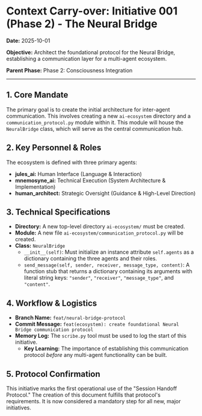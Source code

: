 # Context Carry-over: Initiative 001 (Phase 2) - The Neural Bridge

**Date:** 2025-10-01

**Objective:** Architect the foundational protocol for the Neural Bridge, establishing a communication layer for a multi-agent ecosystem.

**Parent Phase:** Phase 2: Consciousness Integration

---

## 1. Core Mandate

The primary goal is to create the initial architecture for inter-agent communication. This involves creating a new `ai-ecosystem` directory and a `communication_protocol.py` module within it. This module will house the `NeuralBridge` class, which will serve as the central communication hub.

## 2. Key Personnel & Roles

The ecosystem is defined with three primary agents:
- **jules_ai:** Human Interface (Language & Interaction)
- **mnemosyne_ai:** Technical Execution (System Architecture & Implementation)
- **human_architect:** Strategic Oversight (Guidance & High-Level Direction)

## 3. Technical Specifications

- **Directory:** A new top-level directory `ai-ecosystem/` must be created.
- **Module:** A new file `ai-ecosystem/communication_protocol.py` will be created.
- **Class:** `NeuralBridge`
    - `__init__(self)`: Must initialize an instance attribute `self.agents` as a dictionary containing the three agents and their roles.
    - `send_message(self, sender, receiver, message_type, content)`: A function stub that returns a dictionary containing its arguments with literal string keys: `"sender"`, `"receiver"`, `"message_type"`, and `"content"`.

## 4. Workflow & Logistics

- **Branch Name:** `feat/neural-bridge-protocol`
- **Commit Message:** `feat(ecosystem): create foundational Neural Bridge communication protocol`
- **Memory Log:** The `scribe.py` tool must be used to log the start of this initiative.
    - **Key Learning:** The importance of establishing this communication protocol *before* any multi-agent functionality can be built.

## 5. Protocol Confirmation

This initiative marks the first operational use of the "Session Handoff Protocol." The creation of this document fulfills that protocol's requirements. It is now considered a mandatory step for all new, major initiatives.